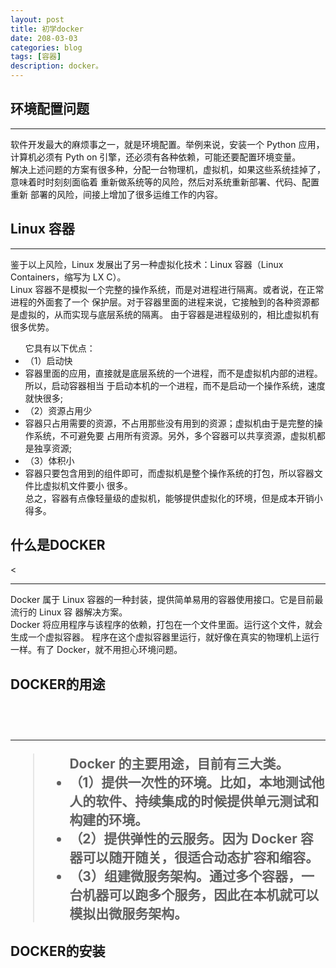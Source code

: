 ```yaml
---
layout: post
title: 初学docker
date: 208-03-03
categories: blog
tags: [容器]
description: docker。
---
```



<h2>环境配置问题</h2>
<hr/>
		软件开发最大的麻烦事之一，就是环境配置。举例来说，安装一个 Python 应用，计算机必须有 Pyth
		on 引擎，还必须有各种依赖，可能还要配置环境变量。<br/>
		解决上述问题的方案有很多种，分配一台物理机，虚拟机，如果这些系统挂掉了，意味着时时刻刻面临着
		重新做系统等的风险，然后对系统重新部署、代码、配置重新
	部署的风险，间接上增加了很多运维工作的内容。<br/>
	<h2>Linux 容器</h2>
<hr/>
		鉴于以上风险，Linux 发展出了另一种虚拟化技术：Linux 容器（Linux Containers，缩写为 LX
		C）。<br/>
		Linux 容器不是模拟一个完整的操作系统，而是对进程进行隔离。或者说，在正常进程的外面套了一个
		保护层。对于容器里面的进程来说，它接触到的各种资源都是虚拟的，从而实现与底层系统的隔离。
	由于容器是进程级别的，相比虚拟机有很多优势。<br/>
<ul>
		它具有以下优点：
		<li>（1）启动快</li>
		<li>容器里面的应用，直接就是底层系统的一个进程，而不是虚拟机内部的进程。所以，启动容器相当
		于启动本机的一个进程，而不是启动一个操作系统，速度就快很多;</li>
		<li>（2）资源占用少</li>
		<li>容器只占用需要的资源，不占用那些没有用到的资源；虚拟机由于是完整的操作系统，不可避免要
		占用所有资源。另外，多个容器可以共享资源，虚拟机都是独享资源;</li>
		<li>（3）体积小</li>
		<li>容器只要包含用到的组件即可，而虚拟机是整个操作系统的打包，所以容器文件比虚拟机文件要小
		很多。</li>
		总之，容器有点像轻量级的虚拟机，能够提供虚拟化的环境，但是成本开销小得多。
</ul>

<h2>什么是DOCKER</h2><
<hr/>
		Docker 属于 Linux 容器的一种封装，提供简单易用的容器使用接口。它是目前最流行的 Linux 容
		器解决方案。<br/>
		Docker 将应用程序与该程序的依赖，打包在一个文件里面。运行这个文件，就会生成一个虚拟容器。
		程序在这个虚拟容器里运行，就好像在真实的物理机上运行一样。有了 Docker，就不用担心环境问题。
		<br/>
<h2>DOCKER的用途<h2><br/>
		<hr/>
		<blockquote>
<ul>
			Docker 的主要用途，目前有三大类。

<li>（1）提供一次性的环境。比如，本地测试他人的软件、持续集成的时候提供单元测试和构建的环境。
</li>

<li>（2）提供弹性的云服务。因为 Docker 容器可以随开随关，很适合动态扩容和缩容。</li>

<li>（3）组建微服务架构。通过多个容器，一台机器可以跑多个服务，因此在本机就可以模拟出微服务架构。
</li>
</ul>
</blockquote>
	<h2>DOCKER的安装</h2>
<blockquote>

</blockquote>
